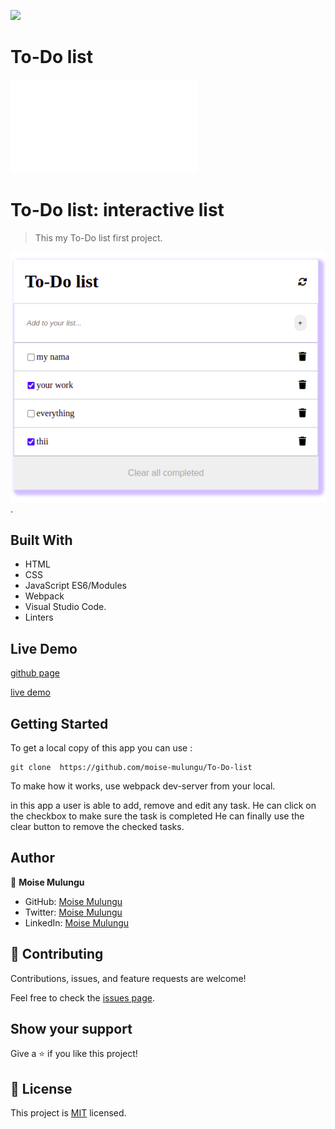 ![](https://img.shields.io/badge/Microverse-blueviolet)

# To-Do list


![](file:///home/moise/To-Do-list/dist/index.html)

# To-Do list: interactive list

> This my To-Do list first project. 

![screenshot](img/complete.png).

## Built With

- HTML
- CSS
- JavaScript ES6/Modules
- Webpack
- Visual Studio Code.
- Linters

## Live Demo

[github page](https://github.com/moise-mulungu/To-Do-list)

[live demo](https://moise-mulungu.github.io/To-Do-list/)

## Getting Started

To get a local copy of this app you can use :
```
git clone  https://github.com/moise-mulungu/To-Do-list
```
To make how it works, use webpack dev-server from your local.

in this app a user is able to add, remove and edit any task.
He can click on the checkbox to make sure the task is completed
He can finally use the clear button to remove the checked tasks.

## Author

👤 **Moise Mulungu**

- GitHub: [Moise Mulungu](https://github.com/moise-mulungu)
- Twitter: [Moise Mulungu](https://twitter.com/moise_mulungu)
- LinkedIn: [Moise Mulungu](https://www.linkedin.com/in/mo%C3%AFse-mulungu-a939831b2/)


## 🤝 Contributing

Contributions, issues, and feature requests are welcome!

Feel free to check the [issues page](https://github.com/moise-mulungu/To-Do-list/issues).


## Show your support

Give a ⭐️ if you like this project!

## 📝 License

This project is [MIT](./MIT.md) licensed.
 

